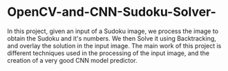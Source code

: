 # OpenCV-and-CNN-Sudoku-Solver-
In this project, given an input of a Sudoku image, we process the image to obtain the Sudoku and it's numbers. We then Solve it using Backtracking, and overlay the solution in the input image. The main work of this project is different techniques used in the processing of the input image, and the creation of a very good CNN model predictor. 
